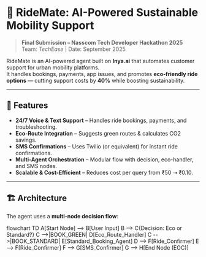 # 🚖 RideMate: AI-Powered Sustainable Mobility Support

> **Final Submission – Nasscom Tech Developer Hackathon 2025**  
> Team: *TechEase* | Date: September 2025  

RideMate is an AI-powered agent built on **Inya.ai** that automates customer support for urban mobility platforms.  
It handles bookings, payments, app issues, and promotes **eco-friendly ride options** — cutting support costs by **40%** while boosting sustainability.

---

## 🌟 Features
- **24/7 Voice & Text Support** – Handles ride bookings, payments, and troubleshooting.  
- **Eco-Route Integration** – Suggests green routes & calculates CO2 savings.  
- **SMS Confirmations** – Uses Twilio (or equivalent) for instant ride confirmations.  
- **Multi-Agent Orchestration** – Modular flow with decision, eco-handler, and SMS nodes.  
- **Scalable & Cost-Efficient** – Reduces cost per query from ₹50 ➝ ₹0.10.

---

## 🏗️ Architecture
The agent uses a **multi-node decision flow**:

flowchart TD
    A[Start Node] --> B[User Input]
    B --> C{Decision: Eco or Standard?}
    C -->|BOOK_GREEN| D[Eco_Route_Handler]
    C -->|BOOK_STANDARD| E[Standard_Booking_Agent]
    D --> F[Ride_Confirmer]
    E --> F[Ride_Confirmer]
    F --> G[SMS_Confirmer]
    G --> H[End Node (EOC)]

